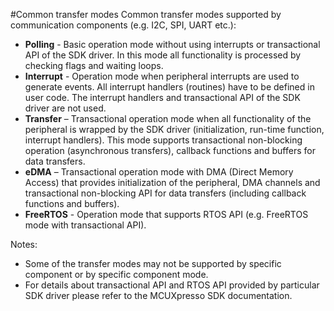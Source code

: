 #Common transfer modes
Common transfer modes supported by communication components (e.g. I2C, SPI, UART etc.):
* **Polling** - Basic operation mode without using interrupts or transactional API of the SDK driver. In this mode all functionality is processed by checking flags and waiting loops.
* **Interrupt** - Operation mode when peripheral interrupts are used to generate events. All interrupt handlers (routines) have to be defined in user code. The interrupt handlers and transactional API of the SDK driver are not used.
* **Transfer** – Transactional operation mode when all functionality of the peripheral is wrapped by the SDK driver (initialization, run-time function, interrupt handlers). This mode supports transactional non-blocking operation (asynchronous transfers), callback functions and buffers for data transfers.
* **eDMA** – Transactional operation mode with DMA (Direct Memory Access) that provides initialization of the peripheral, DMA channels and transactional non-blocking API for data transfers (including callback functions and buffers). 
* **FreeRTOS** - Operation mode that supports RTOS API (e.g. FreeRTOS mode with transactional API). 

Notes:
* Some of the transfer modes may not be supported by specific component or by specific component mode.
* For details about transactional API and RTOS API provided by particular SDK driver please refer to the MCUXpresso SDK documentation.